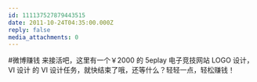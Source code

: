 ```yaml
---
id: 111137527879443515
date: 2011-10-24T04:35:00.000Z
reply: false
media_attachments: 0
---
```


#微博赚钱 来接活吧，这里有一个￥2000 的 5eplay 电子竞技网站 LOGO 设计，VI 设计 的 VI 设计任务，就快结束了哦，还等什么？轻轻一点，轻松赚钱！

